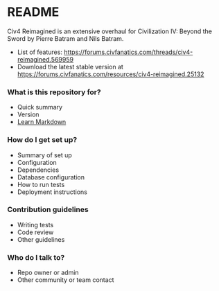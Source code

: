 # README #

Civ4 Reimagined is an extensive overhaul for Civilization IV: Beyond the Sword by Pierre Batram and Nils Batram.

* List of features: https://forums.civfanatics.com/threads/civ4-reimagined.569959
* Download the latest stable version at https://forums.civfanatics.com/resources/civ4-reimagined.25132

### What is this repository for? ###

* Quick summary
* Version
* [Learn Markdown](https://bitbucket.org/tutorials/markdowndemo)

### How do I get set up? ###

* Summary of set up
* Configuration
* Dependencies
* Database configuration
* How to run tests
* Deployment instructions

### Contribution guidelines ###

* Writing tests
* Code review
* Other guidelines

### Who do I talk to? ###

* Repo owner or admin
* Other community or team contact